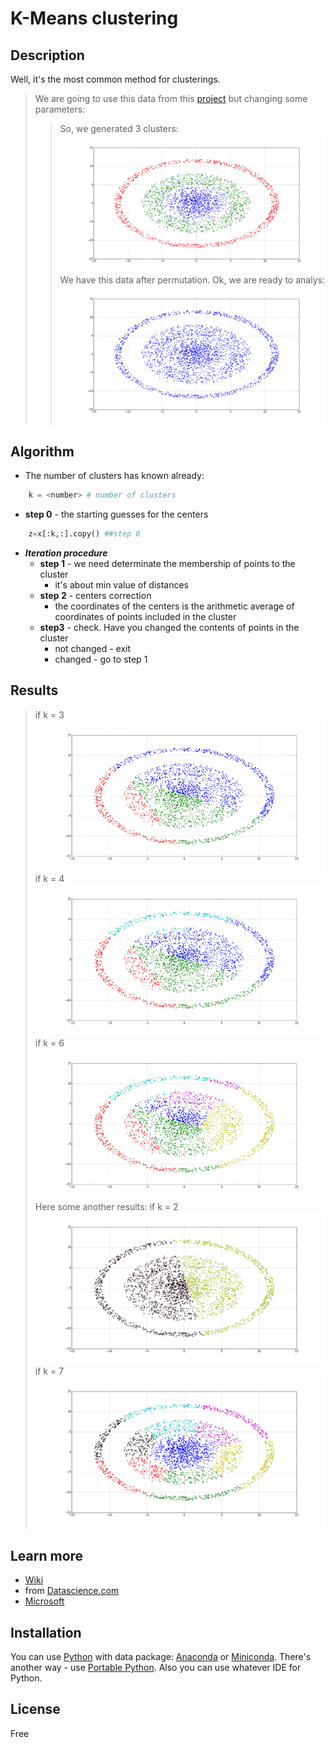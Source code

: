 # K-Means clustering

## Description

Well, it's the most common method for clusterings.

>We are going to use this data from this [project](https://github.com/rcv911/Cluster_generation) but changing some parameters: 
>>So, we generated 3 clusters:
![](images/cluster_circle_data0.png)
>>We have this data after permutation. Ok, we are ready to analys:
![](images/cluster_circle_data1.png)

## Algorithm

+ The number of clusters has known already:
```python
	k = <number> # number of clusters
```
+ **step 0** - the starting guesses for the centers
```python
	z=x[:k,:].copy() ##step 0
```
+ ***Iteration procedure***
  + **step 1** - we need determinate the membership of points to the cluster
    + it's about min value of distances
  + **step 2** - centers correction
    + the coordinates of the centers is the arithmetic average of coordinates of points included in the cluster
  + **step3** - check. Have you changed the contents of points in the cluster
    + not changed - exit
	+ changed - go to step 1


## Results
> if k = 3 
![](images/3clusters.gif)
>if k = 4
![](images/4clusters.gif)
>if k = 6
![](images/6clusters.gif)
> Here some another results: if k = 2
![](images/2clusters.png)
if k = 7
![](images/7clusters.png)

## Learn more

- [Wiki](https://en.wikipedia.org/wiki/K-means_clustering)
- from [Datascience.com](https://www.datascience.com/blog/k-means-clustering)
- [Microsoft](https://msdn.microsoft.com/en-us/library/azure/dn905944.aspx)

## Installation

You can use [Python](https://www.python.org/) with data package: [Anaconda](https://www.anaconda.com/) or [Miniconda](https://conda.io/miniconda).
There's another way - use [Portable Python](http://portablepython.com/). Also you can use whatever IDE for Python.

## License

Free
